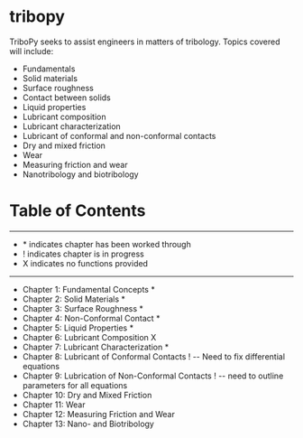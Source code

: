 # tribopy
TriboPy seeks to assist engineers in matters of tribology. Topics covered will include:
- Fundamentals
- Solid materials
- Surface roughness
- Contact between solids
- Liquid properties
- Lubricant composition
- Lubricant characterization
- Lubricant of conformal and non-conformal contacts
- Dry and mixed friction
- Wear
- Measuring friction and wear
- Nanotribology and biotribology

# Table of Contents
----------------------------------------------------------------------------------------------------
- \* indicates chapter has been worked through
- ! indicates chapter is in progress
- X indicates no functions provided
----------------------------------------------------------------------------------------------------
- Chapter 1: Fundamental Concepts *
- Chapter 2: Solid Materials *
- Chapter 3: Surface Roughness *
- Chapter 4: Non-Conformal Contact *
- Chapter 5: Liquid Properties *
- Chapter 6: Lubricant Composition X
- Chapter 7: Lubricant Characterization *
- Chapter 8: Lubricant of Conformal Contacts ! -- Need to fix differential equations
- Chapter 9: Lubrication of Non-Conformal Contacts ! -- need to outline parameters for all equations
- Chapter 10: Dry and Mixed Friction
- Chapter 11: Wear
- Chapter 12: Measuring Friction and Wear
- Chapter 13: Nano- and Biotribology
